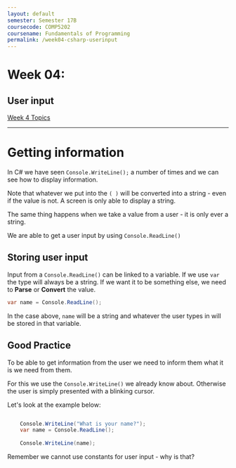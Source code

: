 ```yaml
---
layout: default
semester: Semester 17B
coursecode: COMP5202
coursename: Fundamentals of Programming
permalink: /week04-csharp-userinput
---
```


# Week 04:

## User input

<a href="./week04-index.html" class="btn btn-default">Week 4 Topics</a> 

---

# Getting information

In C# we have seen `Console.WriteLine();` a number of times and we can see how to display information.

Note that whatever we put into the `( )` will be converted into a string - even if the value is not.
A screen is only able to display a string.

The same thing happens when we take a value from a user - it is only ever a string.

We are able to get a user input by using `Console.ReadLine()`

## Storing user input

Input from a `Console.ReadLine()` can be linked to a variable. If we use `var` the type will always be a string.
If we want it to be something else, we need to **Parse** or **Convert** the value. 

```csharp
var name = Console.ReadLine();
```

In the case above, `name` will be a string and whatever the user types in will be stored in that variable.

## Good Practice

To be able to get information from the user we need to inform them what it is we need from them.

For this we use the `Console.WriteLine()` we already know about. Otherwise the user is simply presented with a blinking cursor.

Let's look at the example below:

```csharp

    Console.WriteLine("What is your name?");
    var name = Console.ReadLine();
    
    Console.WriteLine(name);

```

Remember we cannot use constants for user input - why is that?